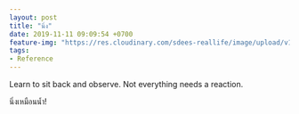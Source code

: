 ```yaml
---
layout: post
title: "นิ่ง"
date: 2019-11-11 09:09:54 +0700
feature-img: "https://res.cloudinary.com/sdees-reallife/image/upload/v1555658919/sample_feature_img.png"
tags:
- Reference
---
```


Learn to sit back and observe. Not everything needs a reaction.

<i class="fa fa-child" style="color:plum"></i>

นิ่งเหมือนน้ำ!
